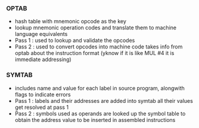 
### OPTAB
- hash table with mnemonic opcode as the key
- lookup mnemonic operation codes and translate them to machine language equivalents
- Pass 1 : used to lookup and validate the opcodes
- Pass 2 : used to convert opcodes into machine code
	  takes info from optab about the instruction format (yknow if it is like MUL #4 it is immediate addressing)

### SYMTAB
- includes name and value for each label in source program, alongwith flags to indicate errors
- Pass 1 : labels and their addresses are added into symtab
	  all their values get resolved at pass 1
- Pass 2 : symbols used as operands are looked up the symbol table to obtain the address value to be inserted in assembled instructions